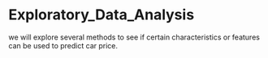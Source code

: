 # Exploratory_Data_Analysis
we will explore several methods to see if certain characteristics or features can be used to predict car price. 
